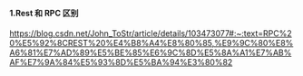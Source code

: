 #### 1.Rest 和 RPC 区别
https://blog.csdn.net/John_ToStr/article/details/103473077#:~:text=RPC%20%E5%92%8CREST%20%E4%B8%A4%E8%80%85,%E9%9C%80%E8%A6%81%E7%AD%89%E5%BE%85%E6%9C%8D%E5%8A%A1%E7%AB%AF%E7%9A%84%E5%93%8D%E5%BA%94%E3%80%82
